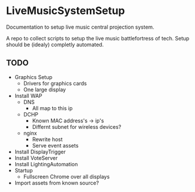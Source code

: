 # LiveMusicSystemSetup

Documentation to setup live music central projection system.

A repo to collect scripts to setup the live music battlefortress of tech.
Setup should be (idealy) completly automated.


## TODO

* Graphics Setup
  * Drivers for graphics cards
  * One large display
* Install WAP
  * DNS
    * All map to this ip
  * DCHP
    * Known MAC address's -> ip's
    * Differnt subnet for wireless devices?
  * nginx
    * Rewrite host
    * Serve event assets
* Install DisplayTrigger
* Install VoteServer
* Install LightingAutomation
* Startup
  * Fullscreen Chrome over all displays
* Import assets from known source?